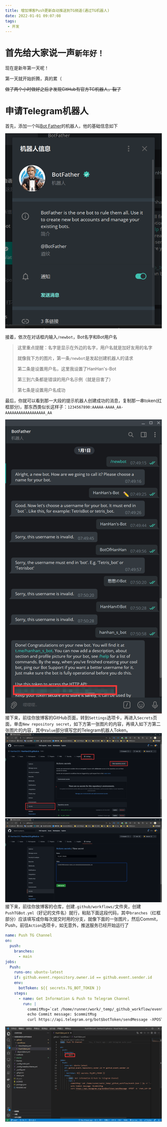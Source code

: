 ```yaml
---
title: 增加博客Push更新自动推送到TG频道(通过TG机器人)
date: 2022-01-01 09:07:08
tags:
 - 开发
---
```

# 首先给大家说一声`新年好！`

现在是新年第一天呢！

第一天就开始折腾，真的累（

~~做了两个小时做好之后才发现GitHub有官方TG机器人，裂了~~

# 申请Telegram机器人

首先，添加一个叫[Bot Father](https://t.me/BotFather)的机器人，他的基础信息如下

![BotFather](/wp-content/uploads/2022/01/botFatherInfo.png)

接着，依次在对话框内输入`/newbot`，Bot名字和Bot用户名
>这里重点提醒：名字是显示在外边的名字，用户名就是加好友用的名字
>
>就像我下方的图片，第一条`/newbot`是发起创建机器人的请求
>
>第二条是设置用户名，这里我设置了HanHan's-Bot
>
>第三到六条都是错误的用户名示例（就是目害了）
>
>第七条是设置用户名成功

最后，你就可以看到那一大段的提示机器人创建成功的消息，复制那一串token(红框部分)，那东西类似长这样子：`1234567890:AAAAA-AAAA_AA-AAAAAAAAAAAAAAAAAA_AA`

![创建Bot](/wp-content/uploads/2022/01/createBotLog.png)
接下来，前往你放博客的GitHub页面，转到`Settings`选项卡，再进入`Secrets`页面，单击`New repository secret`，如下方第一张图片的内容，再填入如下方第二张图片的内容，其中`Value`部分填写您的Telegram机器人Token。
![准备填入TG Bot的Token](/wp-content/uploads/2022/01/goToGenSecret.png)
![填入Token](/wp-content/uploads/2022/01/genSecret.png)
接下来，前往你放博客的仓库，创建`.github/workflows/`文件夹，创建`PushTGBot.yml`（好记的文件名）就行，粘贴下面这段代码，其中`branches`（红框部分）应该填写成你每次提交时用的分支，就像下面的一张图片，然后Commit，Push，前往`Action`选项卡，如无意外，推送服务已经开始运行了
```yaml
name: Push TG Channel
on:
  push:
    branches:
      - main
jobs:
  Push:
    runs-on: ubuntu-latest
    if: github.event.repository.owner.id == github.event.sender.id
    env: 
      botToken: ${{ secrets.TG_BOT_TOKEN }}
    steps:
      - name: Get Information & Push to Telegram Channel
        run: |
          commitMsg=`cat /home/runner/work/_temp/_github_workflow/event.json | jq -r '.commits[0].message'`
          echo Commit message: $commitMsg
          curl https://api.telegram.org/bot$botToken/sendMessage -XPOST -d 'chat_id=-1001638488826&text='$commitMsg''
```
![创建Workflow](/wp-content/uploads/2022/01/pasteScript.png)